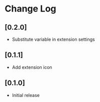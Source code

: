 # Change Log

## [0.2.0]

- Substitute variable in extension settings

## [0.1.1]

- Add extension icon

## [0.1.0]

- Initial release
